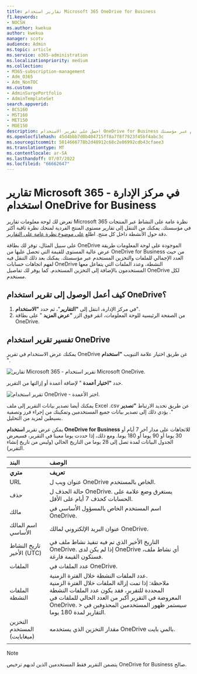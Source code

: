 ```yaml
---
title: تقارير استخدام Microsoft 365 OneDrive for Business
f1.keywords:
- NOCSH
ms.author: kwekua
author: kwekua
manager: scotv
audience: Admin
ms.topic: article
ms.service: o365-administration
ms.localizationpriority: medium
ms.collection:
- M365-subscription-management
- Adm_O365
- Adm_NonTOC
ms.custom:
- AdminSurgePortfolio
- AdminTemplateSet
search.appverid:
- BCS160
- MST160
- MET150
- MOE150
description: احصل على تقرير الاستخدام OneDrive for Business لمعرفة المزيد حول العدد الإجمالي للملفات والتخزين المستخدم عبر مؤسستك.
ms.openlocfilehash: 45d4bbb7d0b404715ff8a7f8f7923f45bf4abc3c
ms.sourcegitcommit: 5014666778b2d48912c68c2e06992cdb43cfaee3
ms.translationtype: MT
ms.contentlocale: ar-SA
ms.lasthandoff: 07/07/2022
ms.locfileid: "66662647"
---
```

# <a name="microsoft-365-reports-in-the-admin-center---onedrive-for-business-usage"></a>تقارير Microsoft 365 في مركز الإدارة - استخدام OneDrive for Business

تعرض لك لوحة معلومات تقارير Microsoft 365 نظرة عامة على النشاط عبر المنتجات في مؤسستك. يمكنك من التنقل إلى تقارير مستوى المنتج الفردية لمنحك نظرة ثاقبة أكثر دقة حول الأنشطة داخل كل منتج. اطلع [على موضوع نظرة عامة على التقارير](activity-reports.md).
  
على سبيل المثال، توفر لك بطاقة OneDrive الموجودة على لوحة المعلومات طريقة عرض عالية المستوى للقيمة التي تحصل عليها من OneDrive for Business من حيث العدد الإجمالي للملفات والتخزين المستخدم عبر مؤسستك. يمكنك بعد ذلك التنقل فيه لفهم اتجاهات حسابات OneDrive النشطة، وعدد الملفات التي يتفاعل معها المستخدمون بالإضافة إلى التخزين المستخدم. كما يوفر لك تفاصيل OneDrive لكل مستخدم.

## <a name="how-do-i-get-to-the-onedrive-usage-report"></a>كيف أعمل الوصول إلى تقرير استخدام OneDrive؟

1. في مركز الإدارة، انتقل إلى **"التقارير**"، ثم حدد **"الاستخدام**". 
2. من الصفحة الرئيسية للوحة المعلومات، انقر فوق الزر **"عرض المزيد** " على بطاقة OneDrive.
  
## <a name="interpret-the-onedrive-usage-report"></a>تفسير تقرير استخدام OneDrive

يمكنك عرض الاستخدام في تقرير OneDrive عن طريق اختيار علامة التبويب **"استخدام** ".

![تقارير Microsoft 365 - تقرير استخدام Microsoft OneDrive.](../../media/3cdaf2fb-1817-479b-a0e1-2afa228690cf.png)

حدد **"اختيار أعمدة** " لإضافة أعمدة أو إزالتها من التقرير.  

![تقرير استخدام OneDrive - اختر الأعمدة.](../../media/9ee80f25-cfe3-411d-8e31-08f1507d18c1.png)

يمكنك أيضا تصدير بيانات التقرير إلى ملف Excel .csv عن طريق تحديد الارتباط **"تصدير** ". يؤدي ذلك إلى تصدير بيانات جميع المستخدمين وتمكينك من إجراء فرز وتصفية بسيطين لمزيد من التحليل. 

يمكن عرض تقرير **استخدام OneDrive for Business** للاتجاهات على مدار آخر 7 أيام أو 30 يوما أو 90 يوما أو 180 يوما. ومع ذلك، إذا حددت يوما معينا في التقرير، فسيعرض الجدول البيانات لمدة تصل إلى 28 يوما من التاريخ الحالي (وليس من تاريخ إنشاء التقرير).
  
|البند|الوصف|
|:-----|:-----|
|**متري**|**تعريف**|
|URL  <br/> |عنوان ويب ل OneDrive الخاص بالمستخدم. <br/> |
|حذف  <br/> |حالة الحذف ل OneDrive. يستغرق وضع علامة على الحسابات كحذف 7 أيام على الأقل.  <br/> |
|مالك  <br/> |اسم المستخدم الخاص بالمسؤول الأساسي في OneDrive.   <br/> |
|اسم المالك الأساسي  <br/> |عنوان البريد الإلكتروني لمالك OneDrive. <br/> |
|تاريخ النشاط الأخير (UTC)  <br/> | التاريخ الأخير الذي تم فيه تنفيذ نشاط ملف في OneDrive. إذا لم يكن لدى OneDrive أي نشاط ملف، فستكون القيمة فارغة.  <br/> |
|الملفات  <br/> |عدد الملفات في OneDrive. <br/>|
|الملفات النشطة  <br/> | عدد الملفات النشطة خلال الفترة الزمنية.<br/> ملاحظة: إذا تمت إزالة الملفات خلال الفترة الزمنية المحددة للتقرير، فقد يكون عدد الملفات النشطة المعروضة في التقرير أكبر من العدد الحالي للملفات في OneDrive. > سيستمر ظهور المستخدمين المحذوفين في التقارير لمدة 180 يوما.  <br/> |
|التخزين المستخدم (ميغابايت)  <br/> |مقدار التخزين الذي يستخدمه OneDrive بالمي بايت. |
|||
   
> [!NOTE]
> يتضمن التقرير فقط المستخدمين الذين لديهم ترخيص OneDrive for Business صالح.
